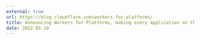 ```yaml
---
external: true
url: https://blog.cloudflare.com/workers-for-platforms/
title: Announcing Workers for Platforms, making every application on the Internet more programmable
date: 2022-05-10
---
```

